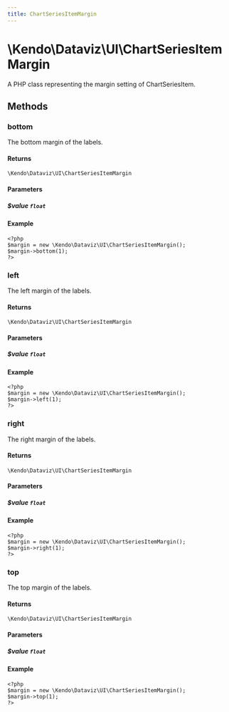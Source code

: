 ```yaml
---
title: ChartSeriesItemMargin
---
```


# \Kendo\Dataviz\UI\ChartSeriesItemMargin

A PHP class representing the margin setting of ChartSeriesItem.


## Methods

### bottom
The bottom margin of the labels.

#### Returns
`\Kendo\Dataviz\UI\ChartSeriesItemMargin`

#### Parameters

##### $value `float`



#### Example 
    <?php
    $margin = new \Kendo\Dataviz\UI\ChartSeriesItemMargin();
    $margin->bottom(1);
    ?>

### left
The left margin of the labels.

#### Returns
`\Kendo\Dataviz\UI\ChartSeriesItemMargin`

#### Parameters

##### $value `float`



#### Example 
    <?php
    $margin = new \Kendo\Dataviz\UI\ChartSeriesItemMargin();
    $margin->left(1);
    ?>

### right
The right margin of the labels.

#### Returns
`\Kendo\Dataviz\UI\ChartSeriesItemMargin`

#### Parameters

##### $value `float`



#### Example 
    <?php
    $margin = new \Kendo\Dataviz\UI\ChartSeriesItemMargin();
    $margin->right(1);
    ?>

### top
The top margin of the labels.

#### Returns
`\Kendo\Dataviz\UI\ChartSeriesItemMargin`

#### Parameters

##### $value `float`



#### Example 
    <?php
    $margin = new \Kendo\Dataviz\UI\ChartSeriesItemMargin();
    $margin->top(1);
    ?>


